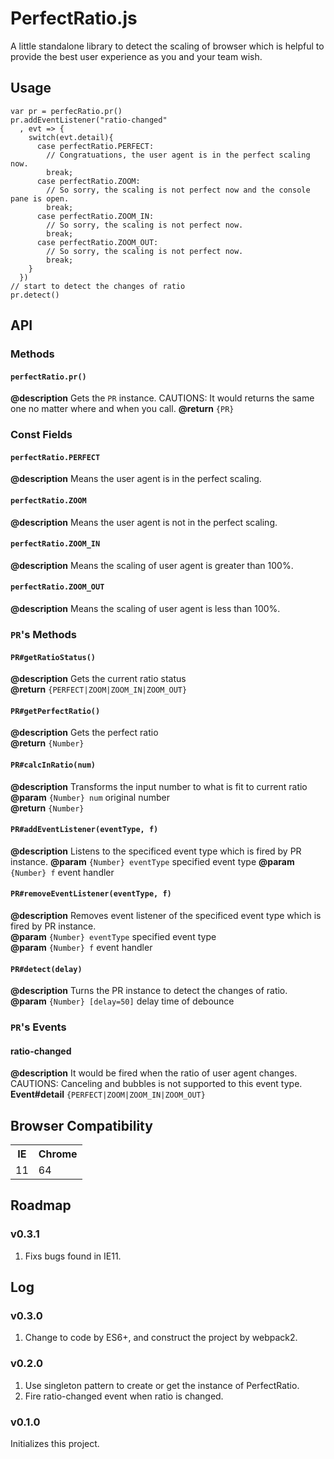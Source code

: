 # PerfectRatio.js
A little standalone library to detect the scaling of browser which is helpful to provide the best user experience as you and your team wish.

## Usage
```
var pr = perfecRatio.pr()
pr.addEventListener("ratio-changed"
  , evt => {
    switch(evt.detail){
      case perfectRatio.PERFECT:
        // Congratuations, the user agent is in the perfect scaling now.
        break;
      case perfectRatio.ZOOM:
        // So sorry, the scaling is not perfect now and the console pane is open.
        break;
      case perfectRatio.ZOOM_IN:
        // So sorry, the scaling is not perfect now.
        break;
      case perfectRatio.ZOOM_OUT:
        // So sorry, the scaling is not perfect now.
        break;
    }
  })
// start to detect the changes of ratio
pr.detect()
```

## API
### Methods
#### `perfectRatio.pr()`
**@description** Gets the `PR` instance. CAUTIONS: It would returns the same one no matter where and when you call.
**@return** `{PR}`
### Const Fields
#### `perfectRatio.PERFECT`
**@description** Means the user agent is in the perfect scaling.
#### `perfectRatio.ZOOM`
**@description** Means the user agent is not in the perfect scaling.
#### `perfectRatio.ZOOM_IN`
**@description** Means the scaling of user agent is greater than 100%.
#### `perfectRatio.ZOOM_OUT`
**@description** Means the scaling of user agent is less than 100%.

### `PR`'s Methods
#### `PR#getRatioStatus()`
**@description** Gets the current ratio status<br>
**@return** `{PERFECT|ZOOM|ZOOM_IN|ZOOM_OUT}`

#### `PR#getPerfectRatio()`
**@description** Gets the perfect ratio<br>
**@return** `{Number}`

#### `PR#calcInRatio(num)`
**@description** Transforms the input number to what is fit to current ratio<br>
**@param** `{Number} num` original number<br>
**@return** `{Number}`

#### `PR#addEventListener(eventType, f)`
**@description** Listens to the specificed event type which is fired by PR instance.
**@param** `{Number} eventType` specified event type
**@param** `{Number} f` event handler

#### `PR#removeEventListener(eventType, f)`
**@description** Removes event listener of the specificed event type which is fired by PR instance.<br>
**@param** `{Number} eventType` specified event type<br>
**@param** `{Number} f` event handler

#### `PR#detect(delay)`
**@description** Turns the PR instance to detect the changes of ratio.<br>
**@param** `{Number} [delay=50]` delay time of debounce

### `PR`'s Events
#### ratio-changed
**@description** It would be fired when the ratio of user agent changes. CAUTIONS: Canceling and bubbles is not supported to this event type.<br>
**Event#detail** `{PERFECT|ZOOM|ZOOM_IN|ZOOM_OUT}`

## Browser Compatibility
<table style="table-laytou:fixed;width:100%;border-collapse:collapsed;">
  <tr>
    <th>IE</th>
    <th>Chrome</th>
  </tr>
  <tr>
    <td>11</td>
    <td>64</td>
  </tr>
</table>

## Roadmap
### v0.3.1
1. Fixs bugs found in IE11.

## Log
### v0.3.0
1. Change to code by ES6+, and construct the project by webpack2.
### v0.2.0
1. Use singleton pattern to create or get the instance of PerfectRatio.
2. Fire ratio-changed event when ratio is changed.
### v0.1.0
Initializes this project.
